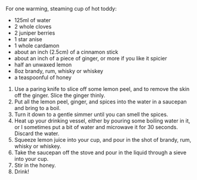 For one warming, steaming cup of hot toddy:
* 125ml of water
* 2 whole cloves
* 2 juniper berries
* 1 star anise
* 1 whole cardamon
* about an inch (2.5cm) of a cinnamon stick
* about an inch of a piece of ginger, or more if you like it spicier
* half an unwaxed lemon
* 8oz brandy, rum, whisky or whiskey
* a teaspoonful of honey

1. Use a paring knife to slice off some lemon peel, and to remove the skin off the ginger. Slice the ginger thinly. 
2. Put all the lemon peel, ginger, and spices into the water in a saucepan and bring to a boil. 
3. Turn it down to a gentle simmer until you can smell the spices.
4. Heat up your drinking vessel, either by pouring some boiling water in it, or I sometimes put a bit of water and microwave it for 30 seconds. Discard the water. 
5. Squeeze lemon juice into your cup, and pour in the shot of brandy, rum, whisky or whiskey. 
6. Take the saucepan off the stove and pour in the liquid through a sieve into your cup. 
7. Stir in the honey.
8. Drink!
